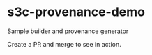 # s3c-provenance-demo
Sample builder and provenance generator

Create a PR and merge to see in action.
